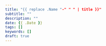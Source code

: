 ```yaml
---
title: "{{ replace .Name "-" " " | title }}"
subtitle: ""
description: ""
date: {{ .Date }}
tags: []
keywords: []
draft: true
---
```


<!--more-->
